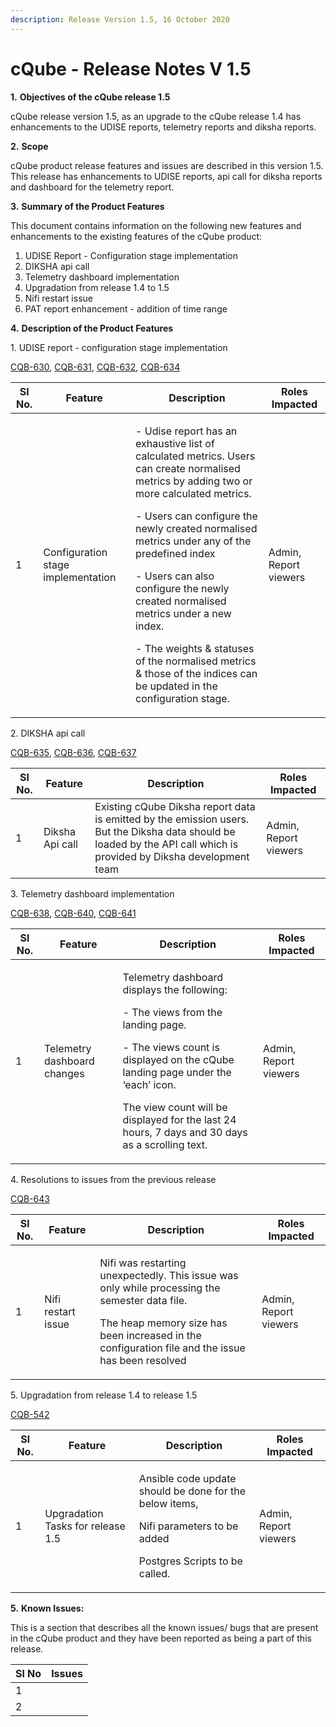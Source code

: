```yaml
---
description: Release Version 1.5, 16 October 2020
---
```


# cQube - Release Notes V 1.5

**1.** **Objectives of the cQube release 1.5**

cQube release version 1.5, as an upgrade to the cQube release 1.4 has enhancements to the UDISE reports, telemetry reports and diksha reports.

**2.** **Scope**

cQube product release features and issues are described in this version 1.5. This release has enhancements to UDISE reports, api call for diksha reports and dashboard for the telemetry report.

**3.** **Summary of the Product Features**&#x20;

This document contains information on the following new features and enhancements to the existing features of the cQube product:

1. UDISE Report - Configuration stage implementation
2. DIKSHA api call
3. Telemetry dashboard implementation
4. Upgradation from release 1.4 to 1.5
5. Nifi restart issue
6. PAT report enhancement - addition of time range

**4.** **Description of the Product Features**

1\. UDISE report - configuration stage implementation

[CQB-630](https://project-sunbird.atlassian.net/browse/CQB-630), [CQB-631](https://project-sunbird.atlassian.net/browse/CQB-631), [CQB-632](https://project-sunbird.atlassian.net/browse/CQB-632), [CQB-634](https://project-sunbird.atlassian.net/browse/CQB-634)

| Sl No. | Feature                            | Description                                                                                                                                                                                                                                                                                                                                                                                                                                                                        | Roles Impacted        |
| ------ | ---------------------------------- | ---------------------------------------------------------------------------------------------------------------------------------------------------------------------------------------------------------------------------------------------------------------------------------------------------------------------------------------------------------------------------------------------------------------------------------------------------------------------------------- | --------------------- |
| 1      | Configuration stage implementation | <p>- Udise report has an exhaustive list of calculated metrics. Users can create normalised metrics by adding two or more calculated metrics.</p><p>- Users can configure the newly created normalised metrics under any of the predefined index</p><p>- Users can also configure the newly created normalised metrics under a new index.</p><p>- The weights &#x26; statuses of the normalised metrics &#x26; those of the indices can be updated in the configuration stage.</p> | Admin, Report viewers |

2\. DIKSHA api call

[CQB-635](https://project-sunbird.atlassian.net/browse/CQB-635), [CQB-636](https://project-sunbird.atlassian.net/browse/CQB-636), [CQB-637](https://project-sunbird.atlassian.net/browse/CQB-637)

| Sl No. | Feature         | Description                                                                                                                                                           | Roles Impacted        |
| ------ | --------------- | --------------------------------------------------------------------------------------------------------------------------------------------------------------------- | --------------------- |
| 1      | Diksha Api call | Existing cQube Diksha report data is emitted by the emission users. But the Diksha data should be loaded by the API call which is provided by Diksha development team | Admin, Report viewers |

3\. Telemetry dashboard implementation

[CQB-638](https://project-sunbird.atlassian.net/browse/CQB-638),  [CQB-640](https://project-sunbird.atlassian.net/browse/CQB-640),  [CQB-641](https://project-sunbird.atlassian.net/browse/CQB-641)

| Sl No. | Feature                     | Description                                                                                                                                                                                                                                                                             | Roles Impacted        |
| ------ | --------------------------- | --------------------------------------------------------------------------------------------------------------------------------------------------------------------------------------------------------------------------------------------------------------------------------------- | --------------------- |
| 1      | Telemetry dashboard changes | <p>Telemetry dashboard displays the following:</p><p>- The views from the landing page.</p><p>- The views count is displayed on the cQube landing page under the ‘each’ icon.</p><p>The view count will be displayed for the last 24 hours, 7 days and 30 days as a scrolling text.</p> | Admin, Report viewers |

4\. Resolutions to issues from the previous release

[CQB-643](https://project-sunbird.atlassian.net/browse/CQB-643)

| Sl No. | Feature            | Description                                                                                                                                                                                                   | Roles Impacted        |
| ------ | ------------------ | ------------------------------------------------------------------------------------------------------------------------------------------------------------------------------------------------------------- | --------------------- |
| 1      | Nifi restart issue | <p>Nifi was restarting unexpectedly. This issue was only while processing the semester data file.</p><p>The heap memory size has been increased in the configuration file and the issue has been resolved</p> | Admin, Report viewers |

5\. Upgradation from release 1.4 to release 1.5

[CQB-542](https://project-sunbird.atlassian.net/browse/CQB-642)

| Sl No. | Feature                           | Description                                                                                                                           | Roles Impacted        |
| ------ | --------------------------------- | ------------------------------------------------------------------------------------------------------------------------------------- | --------------------- |
| 1      | Upgradation Tasks for release 1.5 | <p>Ansible code update should be done for the below items,</p><p>Nifi parameters to be added</p><p>Postgres Scripts to be called.</p> | Admin, Report viewers |

**5.** **Known Issues:**

This is a section that describes all the known issues/ bugs that are present in the cQube product and they have been reported as being a part of this release.

| Sl No | Issues |
| ----- | ------ |
| 1     |        |
| 2     |        |
